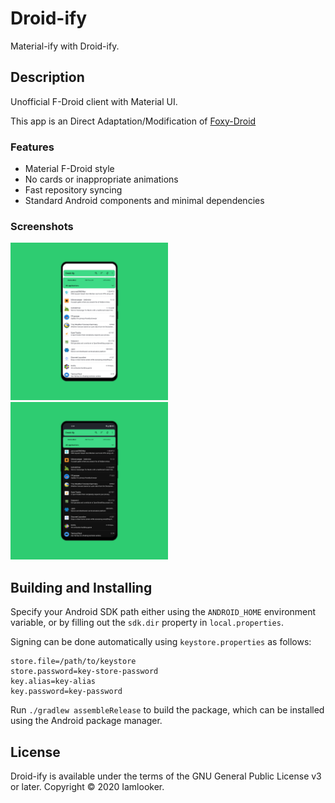 # Droid-ify

Material-ify with Droid-ify.

## Description

Unofficial F-Droid client with Material UI.

This app is an Direct Adaptation/Modification of [Foxy-Droid](https://github.com/kitsunyan/foxy-droid/)

### Features

* Material F-Droid style
* No cards or inappropriate animations
* Fast repository syncing
* Standard Android components and minimal dependencies
    
### Screenshots

<p>
<img src="metadata/en-US/images/screenshots/1.png" width="50%" />
<img src="metadata/en-US/images/screenshots/2.png" width="50%" />
</p>

## Building and Installing

Specify your Android SDK path either using the `ANDROID_HOME` environment variable, or by filling out the `sdk.dir`
property in `local.properties`.

Signing can be done automatically using `keystore.properties` as follows:

```properties
store.file=/path/to/keystore
store.password=key-store-password
key.alias=key-alias
key.password=key-password
```

Run `./gradlew assembleRelease` to build the package, which can be installed using the Android package manager.

## License

Droid-ify is available under the terms of the GNU General Public License v3 or later. Copyright © 2020 Iamlooker.
